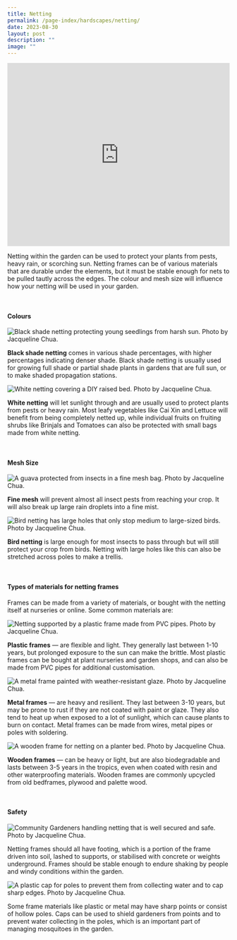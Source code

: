 ```yaml
---
title: Netting
permalink: /page-index/hardscapes/netting/
date: 2023-08-30
layout: post
description: ""
image: ""
---
```

<section>
	<iframe width="100%" height="415" src="https://www.youtube.com/embed/0hTJYGhBNa8?si=DoIsF1ypKYq0-A-7" title="YouTube video player" frameborder="0" allow="accelerometer; autoplay; clipboard-write; encrypted-media; gyroscope; picture-in-picture; web-share" allowfullscreen=""></iframe>	<br>
	<p>Netting within the garden can be used to protect your plants from pests, heavy rain, or scorching sun. Netting frames can be of various materials that are durable under the elements, but it must be stable enough for nets to be pulled tautly across the edges. The colour and mesh size will influence how your netting will be used in your garden.</p>
	<br>
</section>

<section>
	<h4>Colours</h4>
	<img title="Black shade netting protecting young seedlings from harsh sun. Photo by Jacqueline Chua." src="/images/Horti%20techniques/shadenetting_jacquelinechua.jpg">
	<p><b>Black shade netting</b> comes in various shade percentages, with higher percentages indicating denser shade. Black shade netting is usually used for growing full shade or partial shade plants in gardens that are full sun, or to make shaded propagation stations. </p> 
	<img title="White netting covering a DIY raised bed. Photo by Jacqueline Chua." src="/images/Hardscapes/Netting%20(5).jpg">
	<p><b>White netting</b> will let sunlight through and are usually used to protect plants from pests or heavy rain. Most leafy vegetables like Cai Xin and Lettuce will benefit from being completely netted up, while individual fruits on fruiting shrubs like Brinjals and Tomatoes can also be protected with small bags made from white netting.</p> 
	<br>
</section>

<section>
	<h4>Mesh Size</h4>
	<img title="A guava protected from insects in a fine mesh bag. Photo by Jacqueline Chua." src="/images/Horti%20techniques/guava_netting_jacquelinechua.jpg">
	<p><b>Fine mesh</b> will prevent almost all insect pests from reaching your crop. It will also break up large rain droplets into a fine mist.</p>
	<img title="Bird netting has large holes that only stop medium to large-sized birds. Photo by Jacqueline Chua." src="/images/Hardscapes/PXL_20230704_033501194.jpg">
	<p><b>Bird netting</b> is large enough for most insects to pass through but will still protect your crop from birds. Netting with large holes like this can also be stretched across poles to make a trellis.</p>
	<br>
</section>

<section>
	<h4>Types of materials for netting frames</h4>
	<p>Frames can be made from a variety of materials, or bought with the netting itself at nurseries or online. Some common materials are:</p>
	<img title="Netting supported by a plastic frame made from PVC pipes. Photo by Jacqueline Chua." src="/images/Hardscapes/PXL_20230601_011437649.jpg">
	<p><b>Plastic frames</b> — are flexible and light. They generally last between 1-10 years, but prolonged exposure to the sun can make the brittle. Most plastic frames can be bought at plant nurseries and garden shops, and can also be made from PVC pipes for additional customisation.</p> 
	<img title="A metal frame painted with weather-resistant glaze. Photo by Jacqueline Chua." src="/images/Hardscapes/Netting%20(10).jpg">
	<p><b>Metal frames</b> — are heavy and resilient. They last between 3-10 years, but may be prone to rust if they are not coated with paint or glaze. They also tend to heat up when exposed to a lot of sunlight, which can cause plants to burn on contact. Metal frames can be made from wires, metal pipes or poles with soldering.</p>  
	<img title="A wooden frame for netting on a planter bed. Photo by Jacqueline Chua." src="/images/Hardscapes/Netting%20(3).jpg">
	<p><b>Wooden frames</b> — can be heavy or light, but are also biodegradable and lasts between 3-5 years in the tropics, even when coated with resin and other waterproofing materials. Wooden frames are commonly upcycled from old bedframes, plywood and palette wood.</p>
	<br>
</section>

<section>
	<h4>Safety</h4>
	<img title="Community Gardeners handling netting that is well secured and safe. Photo by Jacqueline Chua." src="/images/Gardeners/Harvesting%20(1).jpg">
	<p>Netting frames should all have footing, which is a portion of the frame driven into soil, lashed to supports, or stabilised with concrete or weights underground. Frames should be stable enough to endure shaking by people and windy conditions within the garden. </p> 
	<img title="A plastic cap for poles to prevent them from collecting water and to cap sharp edges. Photo by Jacqueline Chua." src="/images/Hardscapes/PXL_20230615_031940141.jpg">
	<p>Some frame materials like plastic or metal may have sharp points or consist of hollow poles. Caps can be used to shield gardeners from points and to prevent water collecting in the poles, which is an important part of managing mosquitoes in the garden.</p>
	<br>
</section>